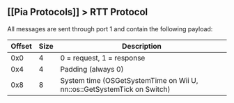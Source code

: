[[Pia Protocols]] > RTT Protocol
---

All messages are sent through port 1 and contain the following payload:

| Offset | Size | Description |
| --- | --- | --- |
| 0x0 | 4 | 0 = request, 1 = response |
| 0x4 | 4 | Padding (always 0) |
| 0x8 | 8 | System time (OSGetSystemTime on Wii U, nn::os::GetSystemTick on Switch) |

